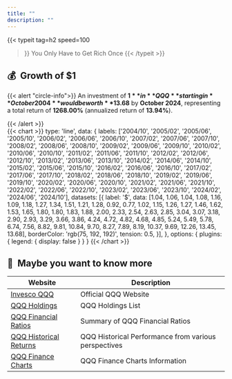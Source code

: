 ```yaml
---
title: ""
description: ""
---
```


{{< typeit 
  tag=h2
  speed=100
>}}
You Only Have to Get Rich Once
{{< /typeit >}}
## 💰&nbsp;&nbsp;Growth of $1
{{< alert "circle-info">}}
An investment of **$1** in **QQQ** starting in **October 2004** would be worth **$13.68** by **October 2024**, representing a total return of **1268.00%** (annualized return of **13.94%**).

{{< /alert >}}
<br>
{{< chart >}}
type: 'line',
data: {
    labels: ['2004/10', '2005/02', '2005/06', '2005/10', '2006/02', '2006/06', '2006/10', '2007/02', '2007/06', '2007/10', '2008/02', '2008/06', '2008/10', '2009/02', '2009/06', '2009/10', '2010/02', '2010/06', '2010/10', '2011/02', '2011/06', '2011/10', '2012/02', '2012/06', '2012/10', '2013/02', '2013/06', '2013/10', '2014/02', '2014/06', '2014/10', '2015/02', '2015/06', '2015/10', '2016/02', '2016/06', '2016/10', '2017/02', '2017/06', '2017/10', '2018/02', '2018/06', '2018/10', '2019/02', '2019/06', '2019/10', '2020/02', '2020/06', '2020/10', '2021/02', '2021/06', '2021/10', '2022/02', '2022/06', '2022/10', '2023/02', '2023/06', '2023/10', '2024/02', '2024/06', '2024/10'],
    datasets: [{
        label: '$',
        data: [1.04, 1.06, 1.04, 1.08, 1.16, 1.09, 1.18, 1.27, 1.34, 1.51, 1.21, 1.28, 0.92, 0.77, 1.02, 1.15, 1.26, 1.27, 1.46, 1.62, 1.53, 1.65, 1.80, 1.80, 1.83, 1.88, 2.00, 2.33, 2.54, 2.63, 2.85, 3.04, 3.07, 3.18, 2.90, 2.93, 3.29, 3.66, 3.86, 4.24, 4.72, 4.82, 4.68, 4.85, 5.24, 5.49, 5.78, 6.74, 7.56, 8.82, 9.81, 10.84, 9.70, 8.27, 7.89, 8.19, 10.37, 9.69, 12.26, 13.45, 13.68],
        borderColor: 'rgb(75, 192, 192)',
        tension: 0.5,
    }],
},
options: {
    plugins: {
        legend: {
            display: false
        }
    }
}
{{< /chart >}}
## 🔗&nbsp;&nbsp;Maybe you want to know more

| Website | Description |
|---|---|
| [Invesco QQQ](https://www.invesco.com/us/financial-products/etfs/product-detail?audienceType=Investor&productId=ETF-QQQ) | Official QQQ Website |
| [QQQ Holdings](https://www.invesco.com/us/financial-products/etfs/holdings?audienceType=Investor&ticker=QQQ) | QQQ Holdings List |
| [QQQ Financial Ratios](https://marketchameleon.com/Overview/QQQ/ETF-Financial-Ratios/) | Summary of QQQ Financial Ratios |
| [QQQ Historical Returns](https://www.lazyportfolioetf.com/etf/invesco-qqq-trust-qqq/) | QQQ Historical Performance from various perspectives |
| [QQQ Finance Charts](https://www.financecharts.com/etfs/QQQ/) | QQQ Finance Charts Information |
